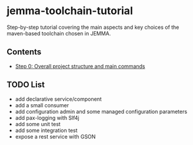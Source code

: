 # jemma-toolchain-tutorial

Step-by-step tutorial covering the main aspects and key choices of the maven-based toolchain chosen in JEMMA.

## Contents

 - [Step 0: Overall project structure and main commands](../../wiki/Step-00)

## TODO List

- add declarative service/component
- add a small consumer
- add configuration admin and some managed configuration parameters
- add pax-logging with Slf4j
- add some unit test
- add some integration test
- expose a rest service with GSON




